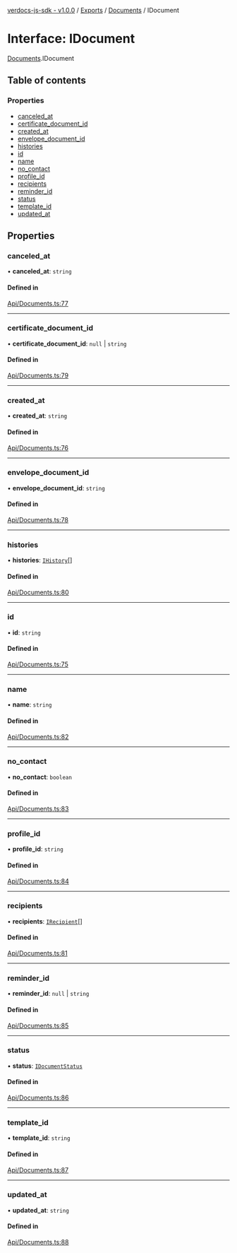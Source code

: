 [verdocs-js-sdk - v1.0.0](../README.md) / [Exports](../modules.md) / [Documents](../modules/Documents.md) / IDocument

# Interface: IDocument

[Documents](../modules/Documents.md).IDocument

## Table of contents

### Properties

- [canceled_at](Documents.IDocument.md#canceled_at)
- [certificate_document_id](Documents.IDocument.md#certificate_document_id)
- [created_at](Documents.IDocument.md#created_at)
- [envelope_document_id](Documents.IDocument.md#envelope_document_id)
- [histories](Documents.IDocument.md#histories)
- [id](Documents.IDocument.md#id)
- [name](Documents.IDocument.md#name)
- [no_contact](Documents.IDocument.md#no_contact)
- [profile_id](Documents.IDocument.md#profile_id)
- [recipients](Documents.IDocument.md#recipients)
- [reminder_id](Documents.IDocument.md#reminder_id)
- [status](Documents.IDocument.md#status)
- [template_id](Documents.IDocument.md#template_id)
- [updated_at](Documents.IDocument.md#updated_at)

## Properties

### canceled\_at

• **canceled\_at**: `string`

#### Defined in

[Api/Documents.ts:77](https://github.com/Verdocs/js-sdk/blob/0c335e6/src/Api/Documents.ts#L77)

___

### certificate\_document\_id

• **certificate\_document\_id**: ``null`` \| `string`

#### Defined in

[Api/Documents.ts:79](https://github.com/Verdocs/js-sdk/blob/0c335e6/src/Api/Documents.ts#L79)

___

### created\_at

• **created\_at**: `string`

#### Defined in

[Api/Documents.ts:76](https://github.com/Verdocs/js-sdk/blob/0c335e6/src/Api/Documents.ts#L76)

___

### envelope\_document\_id

• **envelope\_document\_id**: `string`

#### Defined in

[Api/Documents.ts:78](https://github.com/Verdocs/js-sdk/blob/0c335e6/src/Api/Documents.ts#L78)

___

### histories

• **histories**: [`IHistory`](Documents.IHistory.md)[]

#### Defined in

[Api/Documents.ts:80](https://github.com/Verdocs/js-sdk/blob/0c335e6/src/Api/Documents.ts#L80)

___

### id

• **id**: `string`

#### Defined in

[Api/Documents.ts:75](https://github.com/Verdocs/js-sdk/blob/0c335e6/src/Api/Documents.ts#L75)

___

### name

• **name**: `string`

#### Defined in

[Api/Documents.ts:82](https://github.com/Verdocs/js-sdk/blob/0c335e6/src/Api/Documents.ts#L82)

___

### no\_contact

• **no\_contact**: `boolean`

#### Defined in

[Api/Documents.ts:83](https://github.com/Verdocs/js-sdk/blob/0c335e6/src/Api/Documents.ts#L83)

___

### profile\_id

• **profile\_id**: `string`

#### Defined in

[Api/Documents.ts:84](https://github.com/Verdocs/js-sdk/blob/0c335e6/src/Api/Documents.ts#L84)

___

### recipients

• **recipients**: [`IRecipient`](Documents.IRecipient.md)[]

#### Defined in

[Api/Documents.ts:81](https://github.com/Verdocs/js-sdk/blob/0c335e6/src/Api/Documents.ts#L81)

___

### reminder\_id

• **reminder\_id**: ``null`` \| `string`

#### Defined in

[Api/Documents.ts:85](https://github.com/Verdocs/js-sdk/blob/0c335e6/src/Api/Documents.ts#L85)

___

### status

• **status**: [`IDocumentStatus`](../modules/Documents.md#idocumentstatus)

#### Defined in

[Api/Documents.ts:86](https://github.com/Verdocs/js-sdk/blob/0c335e6/src/Api/Documents.ts#L86)

___

### template\_id

• **template\_id**: `string`

#### Defined in

[Api/Documents.ts:87](https://github.com/Verdocs/js-sdk/blob/0c335e6/src/Api/Documents.ts#L87)

___

### updated\_at

• **updated\_at**: `string`

#### Defined in

[Api/Documents.ts:88](https://github.com/Verdocs/js-sdk/blob/0c335e6/src/Api/Documents.ts#L88)
